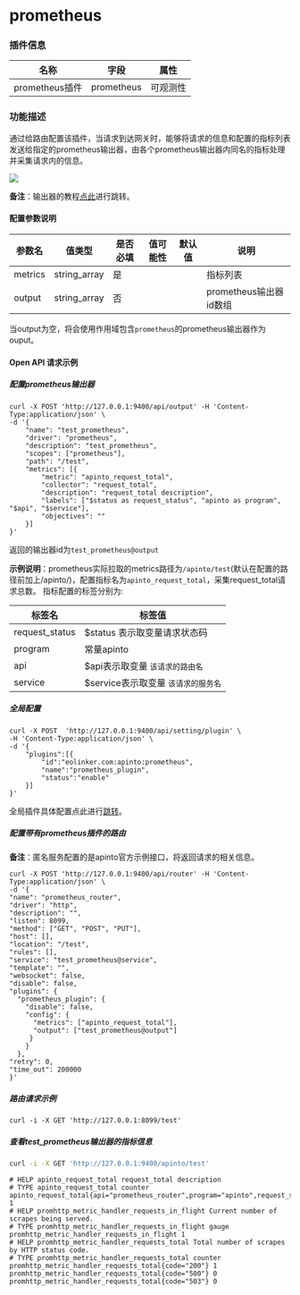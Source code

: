 # prometheus
### 插件信息

| 名称           | 字段       | 属性     |
| -------------- | ---------- | -------- |
| prometheus插件 | prometheus | 可观测性 |

### 功能描述

通过给路由配置该插件，当请求到达网关时，能够将请求的信息和配置的指标列表发送给指定的prometheus输出器，由各个prometheus输出器内同名的指标处理并采集请求内的信息。

![](http://data.eolinker.com/course/eUCrM7n00732bf46a30d528853f7da77273d513639e8fe5.png)

**备注**：输出器的教程[点此](/docs/apinto/outputer/prometheus.md)进行跳转。

#### 配置参数说明

| 参数名  | 值类型       | 是否必填 | 值可能性 | 默认值 | 说明                   |
| ------- | ------------ | -------- | -------- | ------ | ---------------------- |
| metrics | string_array | 是       |          |        | 指标列表               |
| output  | string_array | 否       |          |        | prometheus输出器id数组 |

当output为空，将会使用作用域包含`prometheus`的prometheus输出器作为ouput。



#### Open API 请求示例

##### 配置prometheus输出器

```shell
curl -X POST 'http://127.0.0.1:9400/api/output' -H 'Content-Type:application/json' \
-d '{
	"name": "test_prometheus",
	"driver": "prometheus",
	"description": "test_prometheus",
	"scopes": ["prometheus"],
	"path": "/test",
	"metrics": [{
		"metric": "apinto_request_total",
		"collector": "request_total",
		"description": "request_total description",
		"labels": ["$status as request_status", "apinto as program", "$api", "$service"],
		"objectives": ""
	}]
}'
```

返回的输出器id为`test_prometheus@output`

**示例说明**：prometheus实际拉取的metrics路径为`/apinto/test`(默认在配置的路径前加上/apinto/)，配置指标名为`apinto_request_total`，采集request_total请求总数。
指标配置的标签分别为:

| 标签名         | 标签值                               |
| -------------- | ------------------------------------ |
| request_status | $status 表示取变量请求状态码         |
| program        | 常量apinto                           |
| api            | $api表示取变量  `该请求的路由名`     |
| service        | $service表示取变量  `该请求的服务名` |


##### 全局配置

```shell
curl -X POST  'http://127.0.0.1:9400/api/setting/plugin' \
-H 'Content-Type:application/json' \
-d '{
    "plugins":[{
        "id":"eolinker.com:apinto:prometheus",
        "name":"prometheus_plugin",
        "status":"enable"
    }]
}'
```

全局插件具体配置点此进行[跳转](/docs/apinto/plugins)。



##### 配置带有prometheus插件的路由

**备注**：匿名服务配置的是apinto官方示例接口，将返回请求的相关信息。

```shell
curl -X POST 'http://127.0.0.1:9400/api/router' -H 'Content-Type:application/json' \
-d '{
"name": "prometheus_router",
"driver": "http",
"description": "",
"listen": 8099,
"method": ["GET", "POST", "PUT"],
"host": [],
"location": "/test",
"rules": [],
"service": "test_prometheus@service",
"template": "",
"websocket": false,
"disable": false,
"plugins": {
  "prometheus_plugin": {
    "disable": false,
    "config": {
      "metrics": ["apinto_request_total"],
      "output": ["test_prometheus@output"]
     }
    }
  },
"retry": 0,
"time_out": 200000
}'
```



##### 路由请求示例

```shell
curl -i -X GET 'http://127.0.0.1:8099/test'
```



##### 查看test_prometheus输出器的指标信息

```bash
curl -i -X GET 'http://127.0.0.1:9400/apinto/test'
```

```
# HELP apinto_request_total request_total description
# TYPE apinto_request_total counter
apinto_request_total{api="prometheus_router",program="apinto",request_status="504",service="test_prometheus"} 1
# HELP promhttp_metric_handler_requests_in_flight Current number of scrapes being served.
# TYPE promhttp_metric_handler_requests_in_flight gauge
promhttp_metric_handler_requests_in_flight 1
# HELP promhttp_metric_handler_requests_total Total number of scrapes by HTTP status code.
# TYPE promhttp_metric_handler_requests_total counter
promhttp_metric_handler_requests_total{code="200"} 1
promhttp_metric_handler_requests_total{code="500"} 0
promhttp_metric_handler_requests_total{code="503"} 0
```


